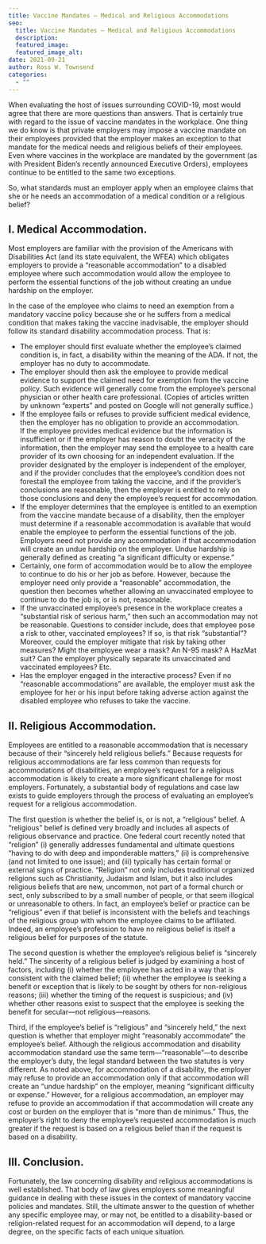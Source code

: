 ```yaml
---
title: Vaccine Mandates – Medical and Religious Accommodations
seo:
  title: Vaccine Mandates – Medical and Religious Accommodations
  description: 
  featured_image: 
  featured_image_alt: 
date: 2021-09-21
author: Ross W. Townsend
categories:
  - ""
---
```


When evaluating the host of issues surrounding COVID-19, most would agree that there are more questions than answers. That is certainly true with regard to the issue of vaccine mandates in the workplace. One thing we do know is that private employers may impose a vaccine mandate on their employees provided that the employer makes an exception to that mandate for the medical needs and religious beliefs of their employees. Even where vaccines in the workplace are mandated by the government (as with President Biden’s recently announced Executive Orders), employees continue to be entitled to the same two exceptions.  

So, what standards must an employer apply when an employee claims that she or he needs an accommodation of a medical condition or a religious belief?

## I.  Medical Accommodation.

Most employers are familiar with the provision of the Americans with Disabilities Act (and its state equivalent, the WFEA) which obligates employers to provide a “reasonable accommodation” to a disabled employee where such accommodation would allow the employee to perform the essential functions of the job without creating an undue hardship on the employer.  

In the case of the employee who claims to need an exemption from a mandatory vaccine policy because she or he suffers from a medical condition that makes taking the vaccine inadvisable, the employer should follow its standard disability accommodation process. That is:

- The employer should first evaluate whether the employee’s claimed condition is, in fact, a disability within the meaning of the ADA. If not, the employer has no duty to accommodate.  
- The employer should then ask the employee to provide medical evidence to support the claimed need for exemption from the vaccine policy. Such evidence will generally come from the employee’s personal physician or other health care professional. (Copies of articles written by unknown “experts” and posted on Google will not generally suffice.)  
- If the employee fails or refuses to provide sufficient medical evidence, then the employer has no obligation to provide an accommodation.  
If the employee provides medical evidence but the information is insufficient or if the employer has reason to doubt the veracity of the information, then the employer may send the employee to a health care provider of its own choosing for an independent evaluation. If the provider designated by the employer is independent of the employer, and if the provider concludes that the employee’s condition does not forestall the employee from taking the vaccine, and if the provider’s conclusions are reasonable, then the employer is entitled to rely on those conclusions and deny the employee’s request for accommodation. 
- If the employer determines that the employee is entitled to an exemption from the vaccine mandate because of a disability, then the employer must determine if a reasonable accommodation is available that would enable the employee to perform the essential functions of the job.  
Employers need not provide any accommodation if that accommodation will create an undue hardship on the employer. Undue hardship is generally defined as creating “a significant difficulty or expense.”
- Certainly, one form of accommodation would be to allow the employee to continue to do his or her job as before. However, because the employer need only provide a “reasonable” accommodation, the question then becomes whether allowing an unvaccinated employee to continue to do the job is, or is not, reasonable.
- If the unvaccinated employee’s presence in the workplace creates a “substantial risk of serious harm,” then such an accommodation may not be reasonable. Questions to consider include, does that employee pose a risk to other, vaccinated employees? If so, is that risk “substantial”? Moreover, could the employer mitigate that risk by taking other measures? Might the employee wear a mask? An N-95 mask? A HazMat suit? Can the employer physically separate its unvaccinated and vaccinated employees? Etc.
- Has the employer engaged in the interactive process? Even if no “reasonable accommodations” are available, the employer must ask the employee for her or his input before taking adverse action against the disabled employee who refuses to take the vaccine.

## II.  Religious Accommodation.

Employees are entitled to a reasonable accommodation that is necessary because of their “sincerely held religious beliefs.” Because requests for religious accommodations are far less common than requests for accommodations of disabilities, an employee’s request for a religious accommodation is likely to create a more significant challenge for most employers. Fortunately, a substantial body of regulations and case law exists to guide employers through the process of evaluating an employee’s request for a religious accommodation.

The first question is whether the belief is, or is not, a “religious” belief.  A “religious” belief is defined very broadly and includes all aspects of religious observance and practice. One federal court recently noted that “religion” (i) generally addresses fundamental and ultimate questions “having to do with deep and imponderable matters,” (ii) is comprehensive (and not limited to one issue); and (iii) typically has certain formal or external signs of practice. “Religion” not only includes traditional organized religions such as Christianity, Judaism and Islam, but it also includes religious beliefs that are new, uncommon, not part of a formal church or sect, only subscribed to by a small number of people, or that seem illogical or unreasonable to others. In fact, an employee’s belief or practice can be “religious” even if that belief is inconsistent with the beliefs and teachings of the religious group with whom the employee claims to be affiliated. Indeed, an employee’s profession to have no religious belief is itself a religious belief for purposes of the statute.  

The second question is whether the employee’s religious belief is “sincerely held.” The sincerity of a religious belief is judged by examining a host of factors, including (i) whether the employee has acted in a way that is consistent with the claimed belief; (ii) whether the employee is seeking a benefit or exception that is likely to be sought by others for non-religious reasons; (iii) whether the timing of the request is suspicious; and (iv) whether other reasons exist to suspect that the employee is seeking the benefit for secular—not religious—reasons.

Third, if the employee’s belief is “religious” and “sincerely held,” the next question is whether that employer might “reasonably accommodate” the employee’s belief. Although the religious accommodation and disability accommodation standard use the same term—“reasonable”—to describe the employer’s duty, the legal standard between the two statutes is very different. As noted above, for accommodation of a disability, the employer may refuse to provide an accommodation only if that accommodation will create an “undue hardship” on the employer, meaning “significant difficulty or expense.” However, for a religious accommodation, an employer may refuse to provide an accommodation if that accommodation will create any cost or burden on the employer that is “more than de minimus.” Thus, the employer’s right to deny the employee’s requested accommodation is much greater if the request is based on a religious belief than if the request is based on a disability.

## III.  Conclusion.

Fortunately, the law concerning disability and religious accommodations is well established. That body of law gives employers some meaningful guidance in dealing with these issues in the context of mandatory vaccine policies and mandates. Still, the ultimate answer to the question of whether any specific employee may, or may not, be entitled to a disability-based or religion-related request for an accommodation will depend, to a large degree, on the specific facts of each unique situation.
